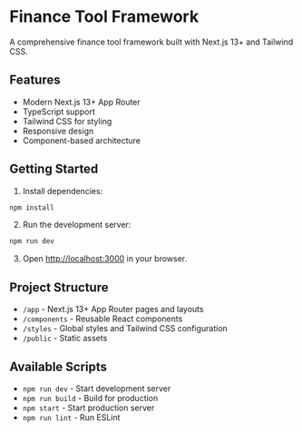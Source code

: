 # Finance Tool Framework

A comprehensive finance tool framework built with Next.js 13+ and Tailwind CSS.

## Features

- Modern Next.js 13+ App Router
- TypeScript support
- Tailwind CSS for styling
- Responsive design
- Component-based architecture

## Getting Started

1. Install dependencies:
```bash
npm install
```

2. Run the development server:
```bash
npm run dev
```

3. Open [http://localhost:3000](http://localhost:3000) in your browser.

## Project Structure

- `/app` - Next.js 13+ App Router pages and layouts
- `/components` - Reusable React components
- `/styles` - Global styles and Tailwind CSS configuration
- `/public` - Static assets

## Available Scripts

- `npm run dev` - Start development server
- `npm run build` - Build for production
- `npm start` - Start production server
- `npm run lint` - Run ESLint 